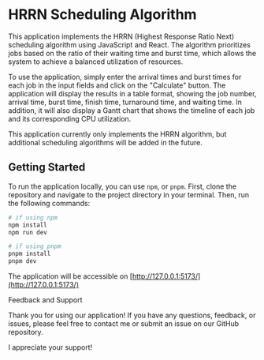 # HRRN Scheduling Algorithm

This application implements the HRRN (Highest Response Ratio Next) scheduling algorithm using JavaScript and React. The algorithm prioritizes jobs based on the ratio of their waiting time and burst time, which allows the system to achieve a balanced utilization of resources.

To use the application, simply enter the arrival times and burst times for each job in the input fields and click on the "Calculate" button. The application will display the results in a table format, showing the job number, arrival time, burst time, finish time, turnaround time, and waiting time. In addition, it will also display a Gantt chart that shows the timeline of each job and its corresponding CPU utilization.

This application currently only implements the HRRN algorithm, but additional scheduling algorithms will be added in the future.

## Getting Started

To run the application locally, you can use `npm`, or `pnpm`. First, clone the repository and navigate to the project directory in your terminal. Then, run the following commands:

```sh
# if using npm
npm install
npm run dev

# if using pnpm
pnpm install
pnpm dev
```

The application will be accessible on [http://127.0.0.1:5173/](http://127.0.0.1:5173/)

Feedback and Support

Thank you for using our application! If you have any questions, feedback, or issues, please 
feel free to contact me or submit an issue on our GitHub repository. 

I appreciate your support!
